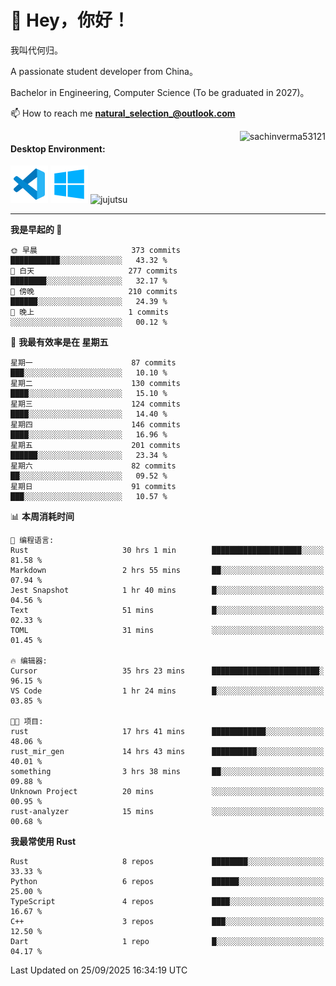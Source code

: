 # 👋 Hey，你好！

我叫代何归。

A passionate student developer from China。

Bachelor in Engineering, Computer Science (To be graduated in 2027)。

📫 How to reach me **natural_selection_@outlook.com**

<div style="display: flex; justify-content: space-between; align-items: flex-start;">
  <div>
    <h4>Desktop Environment: </h4>
    <span>
      <img style="margin: auto;" src="https://raw.githubusercontent.com/sachinverma53121/sachinverma53121/master/icons/vsc.png" alt=vs width="60" height="60"/>
      <img style="margin: auto;" src="https://raw.githubusercontent.com/sachinverma53121/sachinverma53121/master/icons/win10.png" alt=windows10 width="60" height="60"/>
      <img style="margin: auto;" src="https://img2023.cnblogs.com/blog/3292968/202505/3292968-20250515084111916-1835883071.png" alt=jujutsu width="60" height="60"/>
    </span>
  </div>
  <div>
    <img style="margin: auto;" src=https://github-readme-stats.vercel.app/api?username=Natural-selection1&show_icons=true alt=sachinverma53121 />
  </div>
</div>

---

<!--START_SECTION:waka-->
**我是早起的 🐤** 

```text
🌞 早晨                     373 commits         ███████████░░░░░░░░░░░░░░   43.32 % 
🌆 白天                     277 commits         ████████░░░░░░░░░░░░░░░░░   32.17 % 
🌃 傍晚                     210 commits         ██████░░░░░░░░░░░░░░░░░░░   24.39 % 
🌙 晚上                     1 commits           ░░░░░░░░░░░░░░░░░░░░░░░░░   00.12 % 
```
📅 **我最有效率是在 星期五** 

```text
星期一                      87 commits          ███░░░░░░░░░░░░░░░░░░░░░░   10.10 % 
星期二                      130 commits         ████░░░░░░░░░░░░░░░░░░░░░   15.10 % 
星期三                      124 commits         ████░░░░░░░░░░░░░░░░░░░░░   14.40 % 
星期四                      146 commits         ████░░░░░░░░░░░░░░░░░░░░░   16.96 % 
星期五                      201 commits         ██████░░░░░░░░░░░░░░░░░░░   23.34 % 
星期六                      82 commits          ██░░░░░░░░░░░░░░░░░░░░░░░   09.52 % 
星期日                      91 commits          ███░░░░░░░░░░░░░░░░░░░░░░   10.57 % 
```


📊 **本周消耗时间** 

```text
💬 编程语言: 
Rust                     30 hrs 1 min        ████████████████████░░░░░   81.58 % 
Markdown                 2 hrs 55 mins       ██░░░░░░░░░░░░░░░░░░░░░░░   07.94 % 
Jest Snapshot            1 hr 40 mins        █░░░░░░░░░░░░░░░░░░░░░░░░   04.56 % 
Text                     51 mins             █░░░░░░░░░░░░░░░░░░░░░░░░   02.33 % 
TOML                     31 mins             ░░░░░░░░░░░░░░░░░░░░░░░░░   01.45 % 

🔥 编辑器: 
Cursor                   35 hrs 23 mins      ████████████████████████░   96.15 % 
VS Code                  1 hr 24 mins        █░░░░░░░░░░░░░░░░░░░░░░░░   03.85 % 

🐱‍💻 项目: 
rust                     17 hrs 41 mins      ████████████░░░░░░░░░░░░░   48.06 % 
rust_mir_gen             14 hrs 43 mins      ██████████░░░░░░░░░░░░░░░   40.01 % 
something                3 hrs 38 mins       ██░░░░░░░░░░░░░░░░░░░░░░░   09.88 % 
Unknown Project          20 mins             ░░░░░░░░░░░░░░░░░░░░░░░░░   00.95 % 
rust-analyzer            15 mins             ░░░░░░░░░░░░░░░░░░░░░░░░░   00.68 % 
```

**我最常使用 Rust** 

```text
Rust                     8 repos             ████████░░░░░░░░░░░░░░░░░   33.33 % 
Python                   6 repos             ██████░░░░░░░░░░░░░░░░░░░   25.00 % 
TypeScript               4 repos             ████░░░░░░░░░░░░░░░░░░░░░   16.67 % 
C++                      3 repos             ███░░░░░░░░░░░░░░░░░░░░░░   12.50 % 
Dart                     1 repo              █░░░░░░░░░░░░░░░░░░░░░░░░   04.17 % 
```




 Last Updated on 25/09/2025 16:34:19 UTC
<!--END_SECTION:waka-->
